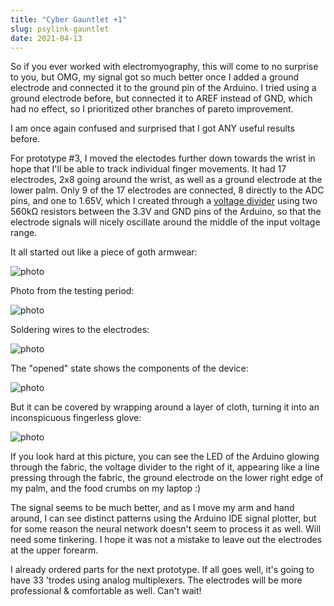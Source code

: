 ```yaml
---
title: "Cyber Gauntlet +1"
slug: psylink-gauntlet
date: 2021-04-13
---
```


So if you ever worked with electromyography, this will come to no surprise to
you, but OMG, my signal got so much better once I added a ground electrode and
connected it to the ground pin of the Arduino.  I tried using a ground
electrode before, but connected it to AREF instead of GND, which had no effect,
so I prioritized other branches of pareto improvement.

I am once again confused and surprised that I got ANY useful results before.

For prototype #3, I moved the electodes further down towards the wrist in hope
that I'll be able to track individual finger movements.  It had 17 electrodes,
2x8 going around the wrist, as well as a ground electrode at the lower palm.
Only 9 of the 17 electrodes are connected, 8 directly to the ADC pins, and one
to 1.65V, which I created through a
[voltage divider](https://en.wikipedia.org/wiki/Voltage_divider) using
two 560kΩ resistors between the 3.3V and GND pins of the Arduino, so that the
electrode signals will nicely oscillate around the middle of the input voltage
range.

It all started out like a piece of goth armwear:

![photo](data/myo/IMG_20210413_201956.resized.jpg)

Photo from the testing period:

![photo](data/myo/IMG_20210414_021833.jpg.resized.mod.jpg)

Soldering wires to the electrodes:

![photo](data/myo/IMG_20210414_030229_HDR.jpg.resized.mod.jpg)

The "opened" state shows the components of the device:

![photo](data/myo/IMG_20210414_041156_HDR.jpg.resized.mod.jpg)

But it can be covered by wrapping around a layer of cloth, turning it into an
inconspicuous fingerless glove:

![photo](data/myo/IMG_20210414_042155_HDR.jpg.resized.jpg)

If you look hard at this picture, you can see the LED of the Arduino glowing
through the fabric, the voltage divider to the right of it, appearing like a
line pressing through the fabric, the ground electrode on the lower right edge
of my palm, and the food crumbs on my laptop :)

The signal seems to be much better, and as I move my arm and hand around, I can
see distinct patterns using the Arduino IDE signal plotter, but for some reason
the neural network doesn't seem to process it as well.  Will need some
tinkering.  I hope it was not a mistake to leave out the electrodes at the
upper forearm.

I already ordered parts for the next prototype. If all goes well, it's going to
have 33 'trodes using analog multiplexers.  The electrodes will be more
professional & comfortable as well.  Can't wait!
